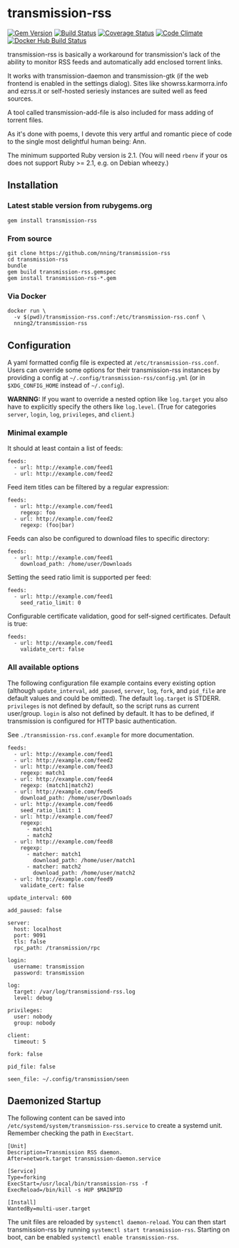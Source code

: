 transmission-rss
================

[![Gem Version](https://img.shields.io/gem/v/transmission-rss.svg)](http://badge.fury.io/rb/transmission-rss)
[![Build Status](https://img.shields.io/travis/nning/transmission-rss/master.svg)](https://travis-ci.org/nning/transmission-rss)
[![Coverage Status](https://img.shields.io/coveralls/nning/transmission-rss/master.svg)](https://coveralls.io/r/nning/transmission-rss)
[![Code Climate](https://img.shields.io/codeclimate/maintainability/nning/transmission-rss.svg)](https://codeclimate.com/github/nning/transmission-rss)
[![Docker Hub Build Status](https://img.shields.io/docker/build/nning2/transmission-rss.svg)](https://hub.docker.com/r/nning2/transmission-rss/)

transmission-rss is basically a workaround for transmission's lack of the
ability to monitor RSS feeds and automatically add enclosed torrent links.

It works with transmission-daemon and transmission-gtk (if the web frontend
is enabled in the settings dialog). Sites like showrss.karmorra.info and
ezrss.it or self-hosted seriesly instances are suited well as feed sources.

A tool called transmission-add-file is also included for mass adding of
torrent files.

As it's done with poems, I devote this very artful and romantic piece of
code to the single most delightful human being: Ann.

The minimum supported Ruby version is 2.1. (You will need `rbenv` if your
os does not support Ruby >= 2.1, e.g. on Debian wheezy.)

Installation
------------

### Latest stable version from rubygems.org

    gem install transmission-rss

### From source

    git clone https://github.com/nning/transmission-rss
    cd transmission-rss
    bundle
    gem build transmission-rss.gemspec
    gem install transmission-rss-*.gem

### Via Docker

    docker run \
      -v $(pwd)/transmission-rss.conf:/etc/transmission-rss.conf \
      nning2/transmission-rss

Configuration
-------------

A yaml formatted config file is expected at `/etc/transmission-rss.conf`. Users
can override some options for their transmission-rss instances by providing a
config at `~/.config/transmission-rss/config.yml` (or in `$XDG_CONFIG_HOME`
instead of `~/.config`).

**WARNING:** If you want to override a nested option like `log.target` you also
have to explicitly specify the others like `log.level`. (True for categories
`server`, `login`, `log`, `privileges`, and `client`.)

### Minimal example

It should at least contain a list of feeds:

    feeds:
      - url: http://example.com/feed1
      - url: http://example.com/feed2

Feed item titles can be filtered by a regular expression:

    feeds:
      - url: http://example.com/feed1
        regexp: foo
      - url: http://example.com/feed2
        regexp: (foo|bar)

Feeds can also be configured to download files to specific directory:

    feeds:
      - url: http://example.com/feed1
        download_path: /home/user/Downloads

Setting the seed ratio limit is supported per feed:

    feeds:
      - url: http://example.com/feed1
        seed_ratio_limit: 0

Configurable certificate validation, good for self-signed certificates. Default
is true:

    feeds:
      - url: http://example.com/feed1
        validate_cert: false

### All available options

The following configuration file example contains every existing option
(although `update_interval`, `add_paused`, `server`, `log`, `fork`, and
`pid_file` are default values and could be omitted). The default `log.target` is
STDERR. `privileges` is not defined by default, so the script runs as current
user/group. `login` is also not defined by default. It has to be defined, if
transmission is configured for HTTP basic authentication.

See `./transmission-rss.conf.example` for more documentation.

    feeds:
      - url: http://example.com/feed1
      - url: http://example.com/feed2
      - url: http://example.com/feed3
        regexp: match1
      - url: http://example.com/feed4
        regexp: (match1|match2)
      - url: http://example.com/feed5
        download_path: /home/user/Downloads
      - url: http://example.com/feed6
        seed_ratio_limit: 1
      - url: http://example.com/feed7
        regexp:
          - match1
          - match2
      - url: http://example.com/feed8
        regexp:
          - matcher: match1
            download_path: /home/user/match1
          - matcher: match2
            download_path: /home/user/match2
      - url: http://example.com/feed9
        validate_cert: false

    update_interval: 600

    add_paused: false

    server:
      host: localhost
      port: 9091
      tls: false
      rpc_path: /transmission/rpc

    login:
      username: transmission
      password: transmission

    log:
      target: /var/log/transmissiond-rss.log
      level: debug

    privileges:
      user: nobody
      group: nobody

    client:
      timeout: 5

    fork: false

    pid_file: false

    seen_file: ~/.config/transmission/seen

Daemonized Startup
------------------

The following content can be saved into
`/etc/systemd/system/transmission-rss.service` to create a systemd unit.
Remember checking the path in `ExecStart`.

    [Unit]
    Description=Transmission RSS daemon.
    After=network.target transmission-daemon.service

    [Service]
    Type=forking
    ExecStart=/usr/local/bin/transmission-rss -f
    ExecReload=/bin/kill -s HUP $MAINPID

    [Install]
    WantedBy=multi-user.target

The unit files are reloaded by `systemctl daemon-reload`. You can then start
transmission-rss by running `systemctl start transmission-rss`. Starting on
boot, can be enabled `systemctl enable transmission-rss`.
